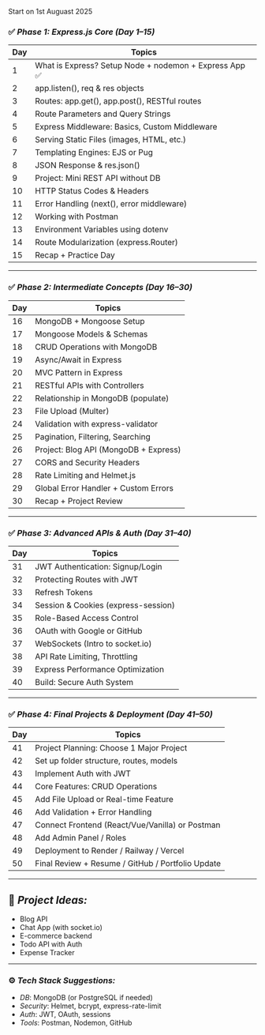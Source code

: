 Start on 1st Auguast 2025

### ✅ *Phase 1: Express.js Core (Day 1–15)*

| Day | Topics                                            |
| --- | ------------------------------------------------- |
| 1   | What is Express? Setup Node + nodemon + Express App   ✅      
| 2   | app.listen(), req & res objects             
| 3   | Routes: app.get(), app.post(), RESTful routes 
| 4   | Route Parameters and Query Strings                
| 5   | Express Middleware: Basics, Custom Middleware     
| 6   | Serving Static Files (images, HTML, etc.)         
| 7   | Templating Engines: EJS or Pug                    
| 8   | JSON Response & res.json()                      
| 9   | Project: Mini REST API without DB                 
| 10  | HTTP Status Codes & Headers                       
| 11  | Error Handling (next(), error middleware)       
| 12  | Working with Postman                              
| 13  | Environment Variables using dotenv              
| 14  | Route Modularization (express.Router)           
| 15  | Recap + Practice Day                              

---

### ✅ *Phase 2: Intermediate Concepts (Day 16–30)*

| Day | Topics                                
| --- | ------------------------------------- 
| 16  | MongoDB + Mongoose Setup              
| 17  | Mongoose Models & Schemas             
| 18  | CRUD Operations with MongoDB          
| 19  | Async/Await in Express                
| 20  | MVC Pattern in Express                
| 21  | RESTful APIs with Controllers         
| 22  | Relationship in MongoDB (populate)    
| 23  | File Upload (Multer)                  
| 24  | Validation with express-validator     
| 25  | Pagination, Filtering, Searching      
| 26  | Project: Blog API (MongoDB + Express) 
| 27  | CORS and Security Headers             
| 28  | Rate Limiting and Helmet.js           
| 29  | Global Error Handler + Custom Errors  
| 30  | Recap + Project Review                

---

### ✅ *Phase 3: Advanced APIs & Auth (Day 31–40)*

| Day | Topics                              |
| --- | -----------------------------------
| 31  | JWT Authentication: Signup/Login   
| 32  | Protecting Routes with JWT         
| 33  | Refresh Tokens                     
| 34  | Session & Cookies (express-session)
| 35  | Role-Based Access Control          
| 36  | OAuth with Google or GitHub        
| 37  | WebSockets (Intro to socket.io)    
| 38  | API Rate Limiting, Throttling      
| 39  | Express Performance Optimization   
| 40  | Build: Secure Auth System           
---

### ✅ *Phase 4: Final Projects & Deployment (Day 41–50)*

| Day | Topics                                            |
| --- | ------------------------------------------------- |
| 41  | Project Planning: Choose 1 Major Project          |
| 42  | Set up folder structure, routes, models           |
| 43  | Implement Auth with JWT                           |
| 44  | Core Features: CRUD Operations                    |
| 45  | Add File Upload or Real-time Feature              |
| 46  | Add Validation + Error Handling                   |
| 47  | Connect Frontend (React/Vue/Vanilla) or Postman   |
| 48  | Add Admin Panel / Roles                           |
| 49  | Deployment to Render / Railway / Vercel           |
| 50  | Final Review + Resume / GitHub / Portfolio Update |

---

## 🚀 *Project Ideas:*

* Blog API
* Chat App (with socket.io)
* E-commerce backend
* Todo API with Auth
* Expense Tracker

---

### ⚙ *Tech Stack Suggestions:*

* *DB*: MongoDB (or PostgreSQL if needed)
* *Security*: Helmet, bcrypt, express-rate-limit
* *Auth*: JWT, OAuth, sessions
* *Tools*: Postman, Nodemon, GitHub
